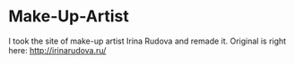 # Make-Up-Artist
I took the site of make-up artist Irina Rudova and remade it. Original is right here: http://irinarudova.ru/
